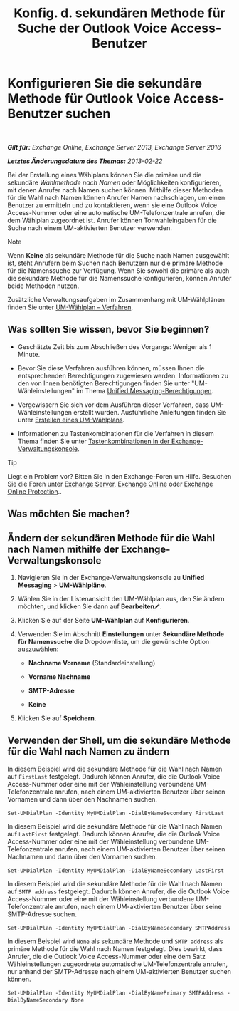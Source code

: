 ﻿---
title: 'Konfig. d. sekundären Methode für Suche der Outlook Voice Access-Benutzer'
TOCTitle: Konfigurieren Sie die sekundäre Methode für Outlook Voice Access-Benutzer suchen
ms:assetid: 5cd4e0a0-d023-45a1-aa3c-b8dea6ec6d72
ms:mtpsurl: https://technet.microsoft.com/de-de/library/Aa998311(v=EXCHG.150)
ms:contentKeyID: 52062706
ms.date: 05/23/2018
mtps_version: v=EXCHG.150
ms.translationtype: MT
---

# Konfigurieren Sie die sekundäre Methode für Outlook Voice Access-Benutzer suchen

 

_**Gilt für:** Exchange Online, Exchange Server 2013, Exchange Server 2016_

_**Letztes Änderungsdatum des Themas:** 2013-02-22_

Bei der Erstellung eines Wählplans können Sie die primäre und die sekundäre *Wahlmethode nach Namen* oder Möglichkeiten konfigurieren, mit denen Anrufer nach Namen suchen können. Mithilfe dieser Methoden für die Wahl nach Namen können Anrufer Namen nachschlagen, um einen Benutzer zu ermitteln und zu kontaktieren, wenn sie eine Outlook Voice Access-Nummer oder eine automatische UM-Telefonzentrale anrufen, die dem Wählplan zugeordnet ist. Anrufer können Tonwahleingaben für die Suche nach einem UM-aktivierten Benutzer verwenden.


> [!NOTE]
> Wenn <STRONG>Keine</STRONG> als sekundäre Methode für die Suche nach Namen ausgewählt ist, steht Anrufern beim Suchen nach Benutzern nur die primäre Methode für die Namenssuche zur Verfügung. Wenn Sie sowohl die primäre als auch die sekundäre Methode für die Namenssuche konfigurieren, können Anrufer beide Methoden nutzen.



Zusätzliche Verwaltungsaufgaben im Zusammenhang mit UM-Wählplänen finden Sie unter [UM-Wählplan – Verfahren](um-dial-plan-procedures-exchange-2013-help.md).

## Was sollten Sie wissen, bevor Sie beginnen?

  - Geschätzte Zeit bis zum Abschließen des Vorgangs: Weniger als 1 Minute.

  - Bevor Sie diese Verfahren ausführen können, müssen Ihnen die entsprechenden Berechtigungen zugewiesen werden. Informationen zu den von Ihnen benötigten Berechtigungen finden Sie unter "UM-Wähleinstellungen" im Thema [Unified Messaging-Berechtigungen](unified-messaging-permissions-exchange-2013-help.md).

  - Vergewissern Sie sich vor dem Ausführen dieser Verfahren, dass UM-Wähleinstellungen erstellt wurden. Ausführliche Anleitungen finden Sie unter [Erstellen eines UM-Wählplans](https://review.docs.microsoft.com/de-de/exchange/voice-mail-unified-messaging/connect-voice-mail-system/create-um-dial-plan).

  - Informationen zu Tastenkombinationen für die Verfahren in diesem Thema finden Sie unter [Tastenkombinationen in der Exchange-Verwaltungskonsole](keyboard-shortcuts-in-the-exchange-admin-center-exchange-online-protection-help.md).


> [!TIP]
> Liegt ein Problem vor? Bitten Sie in den Exchange-Foren um Hilfe. Besuchen Sie die Foren unter <A href="https://go.microsoft.com/fwlink/p/?linkid=60612">Exchange Server</A>, <A href="https://go.microsoft.com/fwlink/p/?linkid=267542">Exchange Online</A> oder <A href="https://go.microsoft.com/fwlink/p/?linkid=285351">Exchange Online Protection</A>..



## Was möchten Sie machen?

## Ändern der sekundären Methode für die Wahl nach Namen mithilfe der Exchange-Verwaltungskonsole

1.  Navigieren Sie in der Exchange-Verwaltungskonsole zu **Unified Messaging** \> **UM-Wählpläne**.

2.  Wählen Sie in der Listenansicht den UM-Wählplan aus, den Sie ändern möchten, und klicken Sie dann auf **Bearbeiten**![Bearbeitungssymbol](images/Bb124582.6f53ccb2-1f13-4c02-bea0-30690e6ea71d(EXCHG.150).gif "Bearbeitungssymbol").

3.  Klicken Sie auf der Seite **UM-Wählplan** auf **Konfigurieren**.

4.  Verwenden Sie im Abschnitt **Einstellungen** unter **Sekundäre Methode für Namenssuche** die Dropdownliste, um die gewünschte Option auszuwählen:
    
      - **Nachname Vorname** (Standardeinstellung)
    
      - **Vorname Nachname**
    
      - **SMTP-Adresse**
    
      - **Keine**

5.  Klicken Sie auf **Speichern**.

## Verwenden der Shell, um die sekundäre Methode für die Wahl nach Namen zu ändern

In diesem Beispiel wird die sekundäre Methode für die Wahl nach Namen auf `FirstLast` festgelegt. Dadurch können Anrufer, die die Outlook Voice Access-Nummer oder eine mit der Wähleinstellung verbundene UM-Telefonzentrale anrufen, nach einem UM-aktivierten Benutzer über seinen Vornamen und dann über den Nachnamen suchen.

    Set-UMDialPlan -Identity MyUMDialPlan -DialByNameSecondary FirstLast

In diesem Beispiel wird die sekundäre Methode für die Wahl nach Namen auf `LastFirst` festgelegt. Dadurch können Anrufer, die die Outlook Voice Access-Nummer oder eine mit der Wähleinstellung verbundene UM-Telefonzentrale anrufen, nach einem UM-aktivierten Benutzer über seinen Nachnamen und dann über den Vornamen suchen.

    Set-UMDialPlan -Identity MyUMDialPlan -DialByNameSecondary LastFirst 

In diesem Beispiel wird die sekundäre Methode für die Wahl nach Namen auf `SMTP address` festgelegt. Dadurch können Anrufer, die die Outlook Voice Access-Nummer oder eine mit der Wähleinstellung verbundene UM-Telefonzentrale anrufen, nach einem UM-aktivierten Benutzer über seine SMTP-Adresse suchen.

    Set-UMDialPlan -Identity MyUMDialPlan -DialByNameSecondary SMTPAddress 

In diesem Beispiel wird `None` als sekundäre Methode und `SMTP address` als primäre Methode für die Wahl nach Namen festgelegt. Dies bewirkt, dass Anrufer, die die Outlook Voice Access-Nummer oder eine dem Satz Wähleinstellungen zugeordnete automatische UM-Telefonzentrale anrufen, nur anhand der SMTP-Adresse nach einem UM-aktivierten Benutzer suchen können.

    Set-UMDialPlan -Identity MyUMDialPlan -DialByNamePrimary SMTPAddress -DialByNameSecondary None

